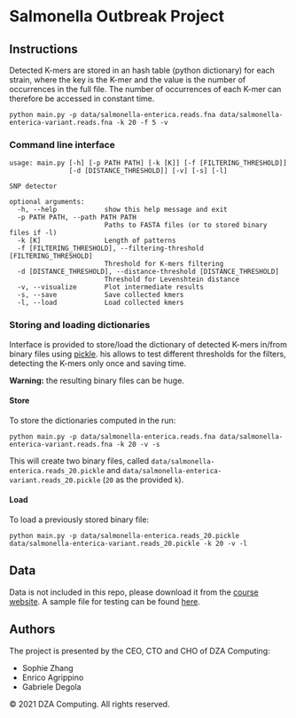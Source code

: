 # Salmonella Outbreak Project

## Instructions

Detected K-mers are stored in an hash table (python dictionary) for each strain, where the key is the K-mer and the
value is the number of occurrences in the full file. The number of occurrences of each K-mer can therefore be accessed
in constant time.

``
python main.py -p data/salmonella-enterica.reads.fna data/salmonella-enterica-variant.reads.fna -k 20 -f 5 -v
``

### Command line interface

```
usage: main.py [-h] [-p PATH PATH] [-k [K]] [-f [FILTERING_THRESHOLD]]
               [-d [DISTANCE_THRESHOLD]] [-v] [-s] [-l]

SNP detector

optional arguments:
  -h, --help            show this help message and exit
  -p PATH PATH, --path PATH PATH
                        Paths to FASTA files (or to stored binary files if -l)
  -k [K]                Length of patterns
  -f [FILTERING_THRESHOLD], --filtering-threshold [FILTERING_THRESHOLD]
                        Threshold for K-mers filtering
  -d [DISTANCE_THRESHOLD], --distance-threshold [DISTANCE_THRESHOLD]
                        Threshold for Levenshtein distance
  -v, --visualize       Plot intermediate results
  -s, --save            Save collected kmers
  -l, --load            Load collected kmers
```

### Storing and loading dictionaries
Interface is provided to store/load the dictionary of detected K-mers in/from binary files using
[pickle](https://docs.python.org/3/library/pickle.html). his allows to test different thresholds for the filters,
detecting the K-mers only once and saving time.

**Warning:** the resulting binary files can be huge.

#### Store
To store the dictionaries computed in the run:

``
python main.py -p data/salmonella-enterica.reads.fna data/salmonella-enterica-variant.reads.fna -k 20 -v -s
``

This will create two binary files, called `data/salmonella-enterica.reads_20.pickle` and
`data/salmonella-enterica-variant.reads_20.pickle` (`20` as the provided `k`).

#### Load
To load a previously stored binary file:

``
python main.py -p data/salmonella-enterica.reads_20.pickle data/salmonella-enterica-variant.reads_20.pickle -k 20 -v -l
``

## Data

Data is not included in this repo, please download it from the
[course website](https://clovisg.github.io/teaching/protein-structure-prediction/sequences/). A sample file for
testing can be found
[here](https://gitlab.ensimag.fr/galiezc/protein-structure-prediction/-/blob/master/hands-on/reference-data/salmonella-enterica.reads.fna).

## Authors
The project is presented by the CEO, CTO and CHO of DZA Computing:
- Sophie Zhang
- Enrico Agrippino
- Gabriele Degola

© 2021 DZA Computing. All rights reserved.